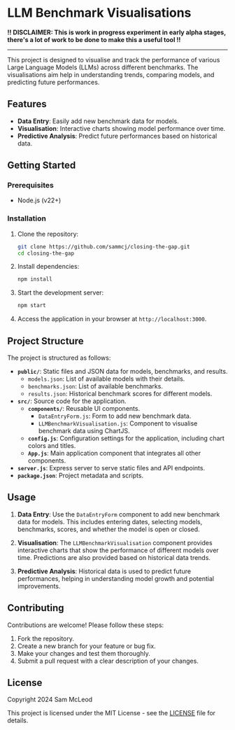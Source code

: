 # LLM Benchmark Visualisations

**!! DISCLAIMER: This is work in progress experiment in early alpha stages, there's a lot of work to be done to make this a useful tool !!**

---

This project is designed to visualise and track the performance of various Large Language Models (LLMs) across different benchmarks. The visualisations aim help in understanding trends, comparing models, and predicting future performances.

## Features

- **Data Entry**: Easily add new benchmark data for models.
- **Visualisation**: Interactive charts showing model performance over time.
- **Predictive Analysis**: Predict future performances based on historical data.

## Getting Started

### Prerequisites

- Node.js (v22+)

### Installation

1. Clone the repository:
   ```bash
   git clone https://github.com/sammcj/closing-the-gap.git
   cd closing-the-gap
   ```

2. Install dependencies:
   ```bash
   npm install
   ```

3. Start the development server:
   ```bash
   npm start
   ```

4. Access the application in your browser at `http://localhost:3000`.

## Project Structure

The project is structured as follows:

- **`public/`**: Static files and JSON data for models, benchmarks, and results.
  - `models.json`: List of available models with their details.
  - `benchmarks.json`: List of available benchmarks.
  - `results.json`: Historical benchmark scores for different models.
- **`src/`**: Source code for the application.
  - **`components/`**: Reusable UI components.
    - `DataEntryForm.js`: Form to add new benchmark data.
    - `LLMBenchmarkVisualisation.js`: Component to visualise benchmark data using ChartJS.
  - **`config.js`**: Configuration settings for the application, including chart colors and titles.
  - **`App.js`**: Main application component that integrates all other components.
- **`server.js`**: Express server to serve static files and API endpoints.
- **`package.json`**: Project metadata and scripts.

## Usage

1. **Data Entry**: Use the `DataEntryForm` component to add new benchmark data for models. This includes entering dates, selecting models, benchmarks, scores, and whether the model is open or closed.

2. **Visualisation**: The `LLMBenchmarkVisualisation` component provides interactive charts that show the performance of different models over time. Predictions are also provided based on historical data trends.

3. **Predictive Analysis**: Historical data is used to predict future performances, helping in understanding model growth and potential improvements.

## Contributing

Contributions are welcome! Please follow these steps:

1. Fork the repository.
2. Create a new branch for your feature or bug fix.
3. Make your changes and test them thoroughly.
4. Submit a pull request with a clear description of your changes.

## License

Copyright 2024 Sam McLeod

This project is licensed under the MIT License - see the [LICENSE](LICENSE) file for details.
